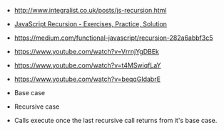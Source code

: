 * http://www.integralist.co.uk/posts/js-recursion.html
* [JavaScript Recursion - Exercises, Practice, Solution](http://www.w3resource.com/javascript-exercises/javascript-recursion-functions-exercises.php)
* https://medium.com/functional-javascript/recursion-282a6abbf3c5
* https://www.youtube.com/watch?v=VrrnjYgDBEk
* https://www.youtube.com/watch?v=t4MSwiqfLaY
* https://www.youtube.com/watch?v=beqqGIdabrE

* Base case
* Recursive case
* Calls execute once the last recursive call returns from it's base case.
